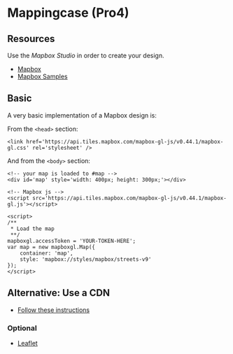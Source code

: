 Mappingcase (Pro4)
==================

## Resources

Use the *Mapbox Studio* in order to create your design. 

* [Mapbox](https://mapbox.com/)
* [Mapbox Samples](https://www.mapbox.com/mapbox-gl-js/example/set-popup/)



## Basic 

A very basic implementation of a Mapbox design is:

From the `<head>` section:

~~~~
<link href='https://api.tiles.mapbox.com/mapbox-gl-js/v0.44.1/mapbox-gl.css' rel='stylesheet' />
~~~~

And from the `<body>` section:

~~~~
<!-- your map is loaded to #map -->
<div id='map' style='width: 400px; height: 300px;'></div>

<!-- Mapbox js -->
<script src='https://api.tiles.mapbox.com/mapbox-gl-js/v0.44.1/mapbox-gl.js'></script>

<script>
/**
 * Load the map
 **/
mapboxgl.accessToken = 'YOUR-TOKEN-HERE';
var map = new mapboxgl.Map({
    container: 'map',
    style: 'mapbox://styles/mapbox/streets-v9'
});
</script>
~~~~

## Alternative: Use a CDN

* [Follow these instructions](https://www.mapbox.com/install/js/cdn-install/)

### Optional

* [Leaflet](http://leafletjs.com/)